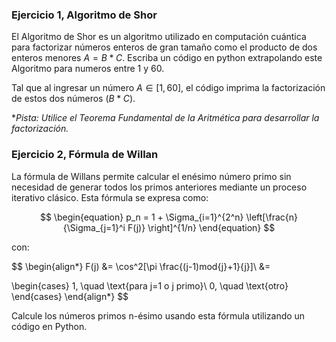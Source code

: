 ### **Ejercicio 1, Algoritmo de Shor**

El Algoritmo de Shor es un algoritmo utilizado en computación cuántica para factorizar números enteros de gran tamaño como el producto de dos enteros menores $A = B*C$. Escriba un código en python extrapolando este Algoritmo para numeros entre 1 y 60. 

Tal que al ingresar un número $A \in  [1, 60]$, el código imprima la factorización de estos dos números $(B*C)$. 

**Pista: Utilice el Teorema Fundamental de la Aritmética para desarrollar la factorización.*

### **Ejercicio 2, Fórmula de Willan**

La fórmula de Willans permite calcular el enésimo número primo sin necesidad de generar todos los primos anteriores mediante un proceso iterativo clásico. Esta fórmula se expresa como:

$$
\begin{equation}
p_n = 1 + \Sigma_{i=1}^{2^n} \left[\frac{n}{\Sigma_{j=1}^i F(j)}  \right]^{1/n}
\end{equation}
$$

con: 

$$
\begin{align*}
F(j) &= \cos^2[\pi \frac{(j-1)mod{j}+1}{j}]\\
&= 

\begin{cases}
1,  \quad \text{para j=1 o j primo}\\
0, \quad \text{otro}
\end{cases}
\end{align*}
$$

Calcule los números primos n-ésimo usando esta fórmula utilizando un código en Python.
